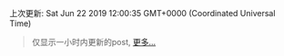 
  
 上次更新: Sat Jun 22 2019 12:00:35 GMT+0000 (Coordinated Universal Time) 

 > 仅显示一小时内更新的post, [更多...](screenshots/)
  